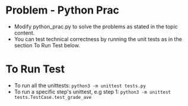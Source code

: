 # Problem - Python Prac

* Modify python_prac.py to solve the problems as stated in the topic content.
* You can test technical correctness by running the unit tests as in the section To Run Test below.


# To Run Test

* To run all the unittests: `python3 -m unittest tests.py`
* To run a specific step's unittest, e.g step 1: `python3 -m unittest tests.TestCase.test_grade_ave`
